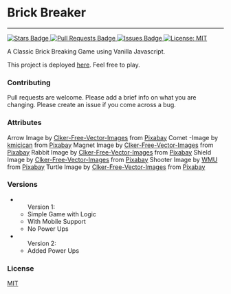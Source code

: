 <h1>Brick Breaker</h1>

----------
<a href="https://github.com/praveens-git/Brick-Breaker/stargazers">
    <img src="https://img.shields.io/github/stars/praveens-git/Brick-Breaker" alt="Stars Badge"/>
</a>

<a href="https://github.com/praveens-git/Brick-Breaker/pulls">
    <img src="https://img.shields.io/github/issues-pr/praveens-git/Brick-Breaker" alt="Pull Requests Badge"/>
</a>

<a href="https://github.com/praveens-git/Brick-Breaker/issues">
    <img src="https://img.shields.io/github/issues/praveens-git/Brick-Breaker" alt="Issues Badge"/>
</a>

<a href="https://github.com/praveens-git/Brick-Breaker/blob/master/LICENSE">
    <img src="https://img.shields.io/github/license/praveens-git/Brick-Breaker" alt="License: MIT"/>
</a>
  
A Classic Brick Breaking Game using Vanilla Javascript.

This project is deployed <a href="https://praveens-git.github.io/Brick-Breaker/">here</a>. Feel free to play.

<h3>Contributing</h3>

Pull requests are welcome. Please add a brief info on what you are changing.
Please create an issue if you come across a bug.


<h3>Attributes</h3>
    Arrow Image by <a href="https://pixabay.com/users/clker-free-vector-images-3736/?utm_source=link-attribution&amp;utm_medium=referral&amp;utm_campaign=image&amp;utm_content=297787">Clker-Free-Vector-Images</a> from <a href="https://pixabay.com/?utm_source=link-attribution&amp;utm_medium=referral&amp;utm_campaign=image&amp;utm_content=297787">Pixabay</a>
    Comet -Image by <a href="https://pixabay.com/users/kmicican-2305081/?utm_source=link-attribution&amp;utm_medium=referral&amp;utm_campaign=image&amp;utm_content=1893874">kmicican</a> from <a href="https://pixabay.com/?utm_source=link-attribution&amp;utm_medium=referral&amp;utm_campaign=image&amp;utm_content=1893874">Pixabay</a>
    Magnet Image by <a href="https://pixabay.com/users/clker-free-vector-images-3736/?utm_source=link-attribution&amp;utm_medium=referral&amp;utm_campaign=image&amp;utm_content=41167">Clker-Free-Vector-Images</a> from <a href="https://pixabay.com/?utm_source=link-attribution&amp;utm_medium=referral&amp;utm_campaign=image&amp;utm_content=41167">Pixabay</a>
    Rabbit Image by <a href="https://pixabay.com/users/clker-free-vector-images-3736/?utm_source=link-attribution&amp;utm_medium=referral&amp;utm_campaign=image&amp;utm_content=312164">Clker-Free-Vector-Images</a> from <a href="https://pixabay.com/?utm_source=link-attribution&amp;utm_medium=referral&amp;utm_campaign=image&amp;utm_content=312164">Pixabay</a>
    Shield Image by <a href="https://pixabay.com/users/clker-free-vector-images-3736/?utm_source=link-attribution&amp;utm_medium=referral&amp;utm_campaign=image&amp;utm_content=303392">Clker-Free-Vector-Images</a> from <a href="https://pixabay.com/?utm_source=link-attribution&amp;utm_medium=referral&amp;utm_campaign=image&amp;utm_content=303392">Pixabay</a>
    Shooter Image by <a href="https://pixabay.com/users/wmu-13212423/?utm_source=link-attribution&amp;utm_medium=referral&amp;utm_campaign=image&amp;utm_content=6403637">WMU</a> from <a href="https://pixabay.com/?utm_source=link-attribution&amp;utm_medium=referral&amp;utm_campaign=image&amp;utm_content=6403637">Pixabay</a>
    Turtle Image by <a href="https://pixabay.com/users/clker-free-vector-images-3736/?utm_source=link-attribution&amp;utm_medium=referral&amp;utm_campaign=image&amp;utm_content=305215">Clker-Free-Vector-Images</a> from <a href="https://pixabay.com/?utm_source=link-attribution&amp;utm_medium=referral&amp;utm_campaign=image&amp;utm_content=305215">Pixabay</a>

<h3>Versions</h3>
    <ul>
    <li>
        <ul>
        Version 1:
            <li>Simple Game with Logic</li>
            <li>With Mobile Support</li>
            <li>No Power Ups</li>
        </ul>
    </li>
    <li>
        <ul>
        Version 2:
            <li>Added Power Ups</li>
        </ul>
    </li>
    </ul>

<h3>License</h3>

<a href="https://choosealicense.com/licenses/mit/">MIT</a>
